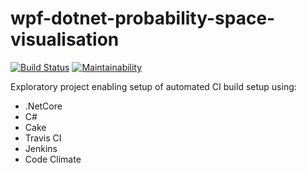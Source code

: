 # wpf-dotnet-probability-space-visualisation

[![Build Status](https://travis-ci.com/saboyle/wpf-dotnet-probability-space-visualisation.svg?branch=master)](https://travis-ci.com/saboyle/wpf-dotnet-probability-space-visualisation) [![Maintainability](https://api.codeclimate.com/v1/badges/020e3f419f6339db60a6/maintainability)](https://codeclimate.com/github/saboyle/wpf-dotnet-probability-space-visualisation/maintainability)

Exploratory project enabling setup of automated CI build setup using:

* .NetCore
* C#
* Cake
* Travis CI
* Jenkins
* Code Climate
